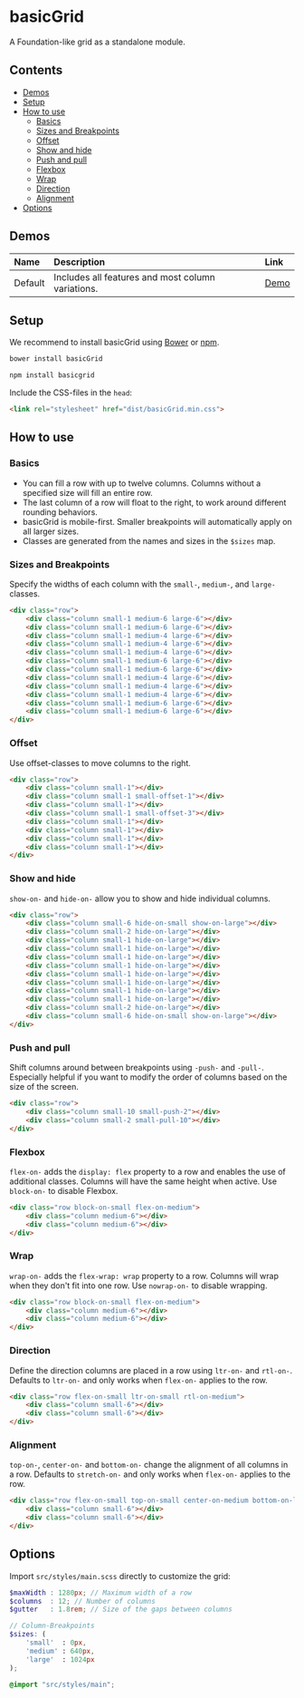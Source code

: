 # basicGrid

A Foundation-like grid as a standalone module.

## Contents

- [Demos](#demos)
- [Setup](#setup)
- [How to use](#how-to-use)
	- [Basics](#basics)
	- [Sizes and Breakpoints](#sizes-and-breakpoints)
	- [Offset](#offset)
	- [Show and hide](#show-and-hide)
	- [Push and pull](#push-and-pull)
	- [Flexbox](#flexbox)
	- [Wrap](#wrap)
	- [Direction](#direction)
	- [Alignment](#alignment)
- [Options](#options)

## Demos

| Name | Description | Link |
|:-----------|:------------|:------------|
| Default | Includes all features and most column variations. | [Demo](https://codepen.io/electerious/pen/pjOvPZ) |

## Setup

We recommend to install basicGrid using [Bower](https://bower.io/) or [npm](https://npmjs.com).

```sh
bower install basicGrid
```
```sh
npm install basicgrid
```

Include the CSS-files in the `head`:

```html
<link rel="stylesheet" href="dist/basicGrid.min.css">
```

## How to use

### Basics

- You can fill a row with up to twelve columns. Columns without a specified size will fill an entire row.
- The last column of a row will float to the right, to work around different rounding behaviors.
- basicGrid is mobile-first. Smaller breakpoints will automatically apply on all larger sizes.
- Classes are generated from the names and sizes in the `$sizes` map.

### Sizes and Breakpoints

Specify the widths of each column with the `small-`, `medium-`, and `large-` classes.

```html
<div class="row">
	<div class="column small-1 medium-6 large-6"></div>
	<div class="column small-1 medium-6 large-6"></div>
	<div class="column small-1 medium-4 large-6"></div>
	<div class="column small-1 medium-4 large-6"></div>
	<div class="column small-1 medium-4 large-6"></div>
	<div class="column small-1 medium-6 large-6"></div>
	<div class="column small-1 medium-6 large-6"></div>
	<div class="column small-1 medium-4 large-6"></div>
	<div class="column small-1 medium-4 large-6"></div>
	<div class="column small-1 medium-4 large-6"></div>
	<div class="column small-1 medium-6 large-6"></div>
	<div class="column small-1 medium-6 large-6"></div>
</div>
```

### Offset

Use offset-classes to move columns to the right.

```html
<div class="row">
	<div class="column small-1"></div>
	<div class="column small-1 small-offset-1"></div>
	<div class="column small-1"></div>
	<div class="column small-1 small-offset-3"></div>
	<div class="column small-1"></div>
	<div class="column small-1"></div>
	<div class="column small-1"></div>
	<div class="column small-1"></div>
</div>
```

### Show and hide

`show-on-` and `hide-on-` allow you to show and hide individual columns.

```html
<div class="row">
	<div class="column small-6 hide-on-small show-on-large"></div>
	<div class="column small-2 hide-on-large"></div>
	<div class="column small-1 hide-on-large"></div>
	<div class="column small-1 hide-on-large"></div>
	<div class="column small-1 hide-on-large"></div>
	<div class="column small-1 hide-on-large"></div>
	<div class="column small-1 hide-on-large"></div>
	<div class="column small-1 hide-on-large"></div>
	<div class="column small-1 hide-on-large"></div>
	<div class="column small-1 hide-on-large"></div>
	<div class="column small-2 hide-on-large"></div>
	<div class="column small-6 hide-on-small show-on-large"></div>
</div>
```

### Push and pull

Shift columns around between breakpoints using `-push-` and `-pull-`. Especially helpful if you want to modify the order of columns based on the size of the screen.

```html
<div class="row">
	<div class="column small-10 small-push-2"></div>
	<div class="column small-2 small-pull-10"></div>
</div>
```

### Flexbox

`flex-on-` adds the `display: flex` property to a row and enables the use of additional classes. Columns will have the same height when active. Use `block-on-` to disable Flexbox.

```html
<div class="row block-on-small flex-on-medium">
	<div class="column medium-6"></div>
	<div class="column medium-6"></div>
</div>
```

### Wrap

`wrap-on-` adds the `flex-wrap: wrap` property to a row. Columns will wrap when they don't fit into one row. Use `nowrap-on-` to disable wrapping.

```html
<div class="row block-on-small flex-on-medium">
	<div class="column medium-6"></div>
	<div class="column medium-6"></div>
</div>
```

### Direction

Define the direction columns are placed in a row using `ltr-on-` and `rtl-on-`. Defaults to `ltr-on-` and only works when `flex-on-` applies to the row.

```html
<div class="row flex-on-small ltr-on-small rtl-on-medium">
	<div class="column small-6"></div>
	<div class="column small-6"></div>
</div>
```

### Alignment

`top-on-`, `center-on-` and `bottom-on-` change the alignment of all columns in a row. Defaults to `stretch-on-` and only works when `flex-on-` applies to the row.

```html
<div class="row flex-on-small top-on-small center-on-medium bottom-on-large">
	<div class="column small-6"></div>
	<div class="column small-6"></div>
</div>
```

## Options

Import `src/styles/main.scss` directly to customize the grid:

```scss
$maxWidth : 1280px; // Maximum width of a row
$columns  : 12; // Number of columns
$gutter   : 1.8rem; // Size of the gaps between columns

// Column-Breakpoints
$sizes: (
	'small'  : 0px,
	'medium' : 640px,
	'large'  : 1024px
);

@import "src/styles/main";
```